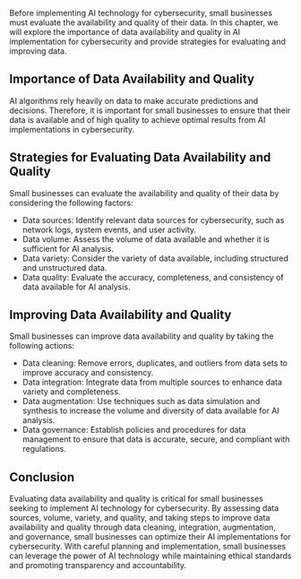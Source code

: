 
Before implementing AI technology for cybersecurity, small businesses must evaluate the availability and quality of their data. In this chapter, we will explore the importance of data availability and quality in AI implementation for cybersecurity and provide strategies for evaluating and improving data.

Importance of Data Availability and Quality
-------------------------------------------

AI algorithms rely heavily on data to make accurate predictions and decisions. Therefore, it is important for small businesses to ensure that their data is available and of high quality to achieve optimal results from AI implementations in cybersecurity.

Strategies for Evaluating Data Availability and Quality
-------------------------------------------------------

Small businesses can evaluate the availability and quality of their data by considering the following factors:

* Data sources: Identify relevant data sources for cybersecurity, such as network logs, system events, and user activity.
* Data volume: Assess the volume of data available and whether it is sufficient for AI analysis.
* Data variety: Consider the variety of data available, including structured and unstructured data.
* Data quality: Evaluate the accuracy, completeness, and consistency of data available for AI analysis.

Improving Data Availability and Quality
---------------------------------------

Small businesses can improve data availability and quality by taking the following actions:

* Data cleaning: Remove errors, duplicates, and outliers from data sets to improve accuracy and consistency.
* Data integration: Integrate data from multiple sources to enhance data variety and completeness.
* Data augmentation: Use techniques such as data simulation and synthesis to increase the volume and diversity of data available for AI analysis.
* Data governance: Establish policies and procedures for data management to ensure that data is accurate, secure, and compliant with regulations.

Conclusion
----------

Evaluating data availability and quality is critical for small businesses seeking to implement AI technology for cybersecurity. By assessing data sources, volume, variety, and quality, and taking steps to improve data availability and quality through data cleaning, integration, augmentation, and governance, small businesses can optimize their AI implementations for cybersecurity. With careful planning and implementation, small businesses can leverage the power of AI technology while maintaining ethical standards and promoting transparency and accountability.

